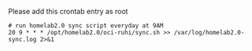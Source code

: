 Please add this crontab entry as root

```shell
# run homelab2.0 sync script everyday at 9AM
20 9 * * * /opt/homelab2.0/oci-ruhi/sync.sh >> /var/log/homelab2.0-sync.log 2>&1
```

